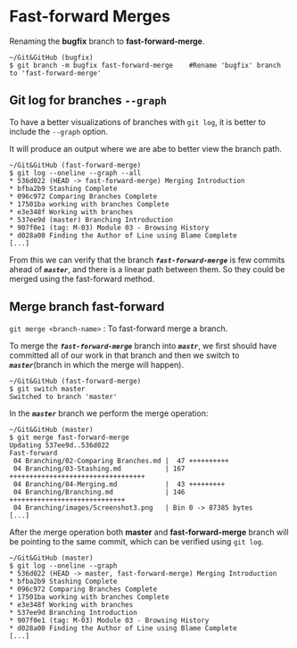 # Fast-forward Merges

Renaming the **bugfix** branch to **fast-forward-merge**.
```shell
~/Git&GitHub (bugfix)
$ git branch -m bugfix fast-forward-merge    #Rename 'bugfix' branch to 'fast-forward-merge'
```

## Git log for branches `--graph`

To have a better visualizations of branches with `git log`, it is better to include the `--graph` option. 

It will produce an output where we are abe to better view the branch path.

```shell
~/Git&GitHub (fast-forward-merge)
$ git log --oneline --graph --all
* 536d022 (HEAD -> fast-forward-merge) Merging Introduction
* bfba2b9 Stashing Complete
* 096c972 Comparing Branches Complete
* 17501ba working with branches Complete
* e3e348f Working with branches
* 537ee9d (master) Branching Introduction
* 907f0e1 (tag: M-03) Module 03 - Browsing History
* d028a00 Finding the Author of Line using Blame Complete
[...]
```

From this we can verify that the branch ***`fast-forward-merge`*** is few commits ahead of ***`master`***, and there is a linear path between them. So they could be merged using the fast-forward method.

## Merge branch fast-forward

`git merge <branch-name>` : To fast-forward merge a branch.

To merge the ***`fast-forward-merge`*** branch into ***`mastr`***, we first should have committed all of our work in that branch and then we switch to ***`master`***(branch in which the merge will happen). 

```shell
~/Git&GitHub (fast-forward-merge)
$ git switch master
Switched to branch 'master'
```

In the ***`master`*** branch we perform the merge operation:

```shell
~/Git&GitHub (master)
$ git merge fast-forward-merge
Updating 537ee9d..536d022
Fast-forward
 04 Branching/02-Comparing Branches.md |  47 ++++++++++
 04 Branching/03-Stashing.md           | 167 ++++++++++++++++++++++++++++++++++
 04 Branching/04-Merging.md            |  43 +++++++++
 04 Branching/Branching.md             | 146 +++++++++++++++++++++++++++++
 04 Branching/images/Screenshot3.png   | Bin 0 -> 87385 bytes
[...]
```

After the merge operation both **master** and **fast-forward-merge** branch will be pointing to the same commit, which can be verified using `git log`.

```shell
~/Git&GitHub (master)
$ git log --oneline --graph
* 536d022 (HEAD -> master, fast-forward-merge) Merging Introduction
* bfba2b9 Stashing Complete
* 096c972 Comparing Branches Complete
* 17501ba working with branches Complete
* e3e348f Working with branches
* 537ee9d Branching Introduction
* 907f0e1 (tag: M-03) Module 03 - Browsing History
* d028a00 Finding the Author of Line using Blame Complete
[...]
```
